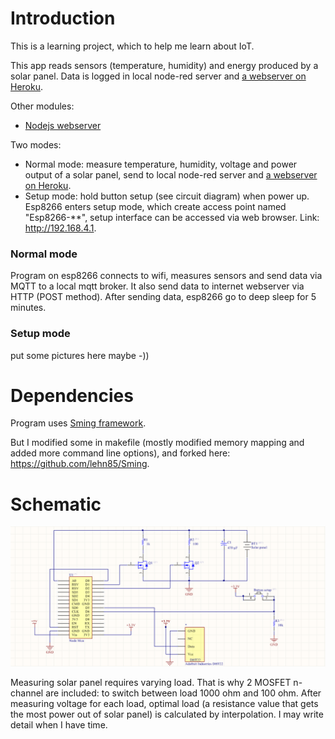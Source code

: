 # Introduction
This is a learning project, which to help me learn about IoT.

This app reads sensors (temperature, humidity) and energy produced by a solar panel. Data is logged in local node-red server and [a webserver on Heroku](https://letm-solar-panel-monitor.herokuapp.com).

Other modules:
- [Nodejs webserver](https://github.com/lehn85/slm-nodejs-webserver)

Two modes:
- Normal mode: measure temperature, humidity, voltage and power output of a solar panel, send to local node-red server and [a webserver on Heroku](https://letm-solar-panel-monitor.herokuapp.com).
- Setup mode: hold button setup (see circuit diagram) when power up. Esp8266 enters setup mode, which create access point named "Esp8266-**", setup interface can be accessed via web browser. Link: http://192.168.4.1.

### Normal mode
Program on esp8266 connects to wifi, measures sensors and send data via MQTT to a local mqtt broker. It also send data to internet webserver via HTTP (POST method).
After sending data, esp8266 go to deep sleep for 5 minutes.

### Setup mode
put some pictures here maybe -))
# Dependencies
Program uses [Sming framework](https://github.com/SmingHub/Sming).

But I modified some in makefile (mostly modified memory mapping and added more command line options), and forked here: https://github.com/lehn85/Sming.

# Schematic
![Schematic](/schematic.png)

Measuring solar panel requires varying load. That is why 2 MOSFET n-channel are included: to switch between load 1000 ohm and 100 ohm. After measuring voltage for each load, optimal load (a resistance value that gets the most power out of solar panel) is calculated by interpolation. I may write detail when I have time.